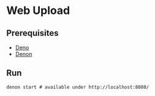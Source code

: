 # Web Upload

## Prerequisites

-   [Deno](https://deno.land/#installation)
-   [Denon](https://github.com/denosaurs/denon#install)

## Run

```
denon start # available under http://localhost:8080/
```
